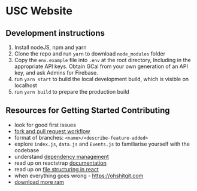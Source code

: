 # USC Website

## Development instructions

1. Install nodeJS, npm and yarn
2. Clone the repo and run `yarn` to download `node_modules` folder
3. Copy the `env.example` file into `.env` at the root directory,
Including in the appropriate API keys. Obtain GCal from your own generation of an API key, and ask Admins for Firebase.
4. run `yarn start` to build the local development build, which is visible on localhost
5. run `yarn build` to prepare the production build

## Resources for Getting Started Contributing
* look for good first issues
* [fork and pull request workflow](https://gist.github.com/Chaser324/ce0505fbed06b947d962)
* format of branches: `<name>/<describe-feature-added>`
* explore `index.js`, `data.js` and `Events.js` to familiarise yourself with the codebase
* understand [dependency management](https://yarnpkg.com/en/docs/version-control)
* read up on reactstrap [documentation](https://reactstrap.github.io/)
* read up on [file structuring in react](https://medium.com/@Charles_Stover/optimal-file-structure-for-react-applications-f3e35ad0a145)
* when everything goes wrong - https://ohshitgit.com
* [download more ram](https://downloadmoreram.com/)
